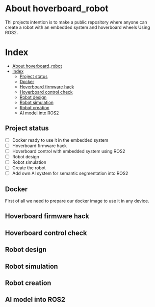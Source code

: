 # About hoverboard_robot
Thi projects intention is to make a public repository where anyone can create a robot with an embedded system and hoverboard wheels Using ROS2.

# Index
- [About hoverboard_robot](#about-hoverboard_robot)
- [Index](#index)
  - [Project status](#project-status)
  - [Docker](#docker)
  - [Hoverboard firmware hack](#hoverboard-firmware-hack)
  - [Hoverboard control check](#hoverboard-control-check)
  - [Robot design](#robot-design)
  - [Robot simulation](#robot-simulation)
  - [Robot creation](#robot-creation)
  - [AI model into ROS2](#ai-model-into-ros2)


## Project status

- [ ] Docker ready to use it in the embedded system
- [ ] Hoverboard firmware hack
- [ ] Hoverboard control with embedded system using ROS2
- [ ] Robot design
- [ ] Robot simulation
- [ ] Create the robot
- [ ] Add own AI system for semantic segmentation into ROS2

## Docker

First of all we need to prepare our docker image to use it in any device.

## Hoverboard firmware hack

## Hoverboard control check

## Robot design

## Robot simulation

## Robot creation

## AI model into ROS2